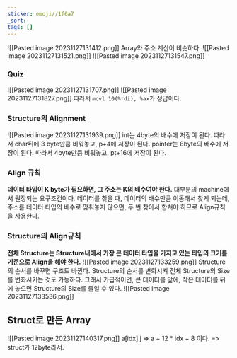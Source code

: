 ```yaml
---
sticker: emoji//1f6a7
_sort: 
tags: []
---
```

![[Pasted image 20231127131412.png]]
Array와 주소 계산이 비슷하다.
![[Pasted image 20231127131521.png]]
![[Pasted image 20231127131547.png]]

### Quiz
![[Pasted image 20231127131707.png]]
![[Pasted image 20231127131827.png]]
따라서 `movl 10(%rdi), %ax`가 정답이다.

### Structure의 Alignment
![[Pasted image 20231127131939.png]]
int는 4byte의 배수에 저장이 된다. 따라서 char뒤에 3 byte만큼 비워놓고, p+4에 저장이 된다.
pointer는 8byte의 배수에 저장이 된다. 따라서 4byte만큼 비워놓고, pt+16에 저장이 된다.

### Align 규칙
**데이터 타입이 K byte가 필요하면, 그 주소는 K의 배수여야 한다.**
대부분의 machine에서 권장되는 요구조건이다.
데이터를 찾을 때, 데이터의 배수만큼 이동해서 찾게 되는데, 주소를 데이터 타입의 배수로 맞춰놓지 않으면, 두 번 찾아서 합쳐야 하므로 Align규칙을 사용한다.

### Structure의 Align규칙
**전체 Structure는 Structure내에서 가장 큰 데이터 타입을 가지고 있는 타입의 크기를 기준으로 Align을 해야 한다.**
![[Pasted image 20231127133259.png]]
Structure의 순서를 바꾸면 구조도 바뀐다.
Structure의 순서를 변화시켜 전체 Structure의 Size를 변화시키는 것도 가능하다.
그래서 가급적이면, 큰 데이터를 앞에, 작은 데이터를 뒤에 놓으면 Structure의 Size를 줄일 수 있다.
![[Pasted image 20231127133536.png]]

## Struct로 만든 Array
![[Pasted image 20231127140317.png]]
a\[idx].j => a + 12 \* idx + 8 이다. => struct가 12byte라서.


